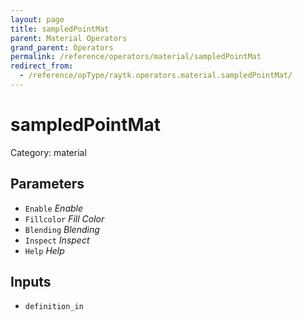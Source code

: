 ```yaml
---
layout: page
title: sampledPointMat
parent: Material Operators
grand_parent: Operators
permalink: /reference/operators/material/sampledPointMat
redirect_from:
  - /reference/opType/raytk.operators.material.sampledPointMat/
---
```


# sampledPointMat

Category: material



## Parameters

* `Enable` *Enable*
* `Fillcolor` *Fill Color*
* `Blending` *Blending*
* `Inspect` *Inspect*
* `Help` *Help*

## Inputs

* `definition_in`